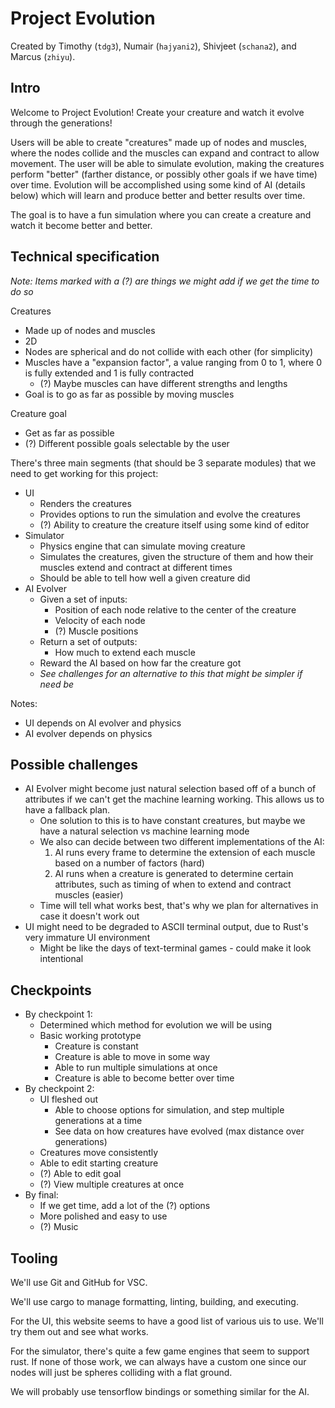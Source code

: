 # Project Evolution

Created by Timothy (`tdg3`), Numair (`hajyani2`), Shivjeet (`schana2`), and Marcus (`zhiyu`).

## Intro

Welcome to Project Evolution! Create your creature and watch it evolve through the generations!

Users will be able to create "creatures" made up of nodes and muscles, where the nodes collide and the muscles can expand and contract to allow movement. The user will be able to simulate evolution, making the creatures perform "better" (farther distance, or possibly other goals if we have time) over time. Evolution will be accomplished using some kind of AI (details below) which will learn and produce better and better results over time.

The goal is to have a fun simulation where you can create a creature and watch it become better and better.

## Technical specification

*Note: Items marked with a (?) are things we might add if we get the time to do so*

Creatures
- Made up of nodes and muscles
- 2D
- Nodes are spherical and do not collide with each other (for simplicity)
- Muscles have a "expansion factor", a value ranging from 0 to 1, where 0 is fully extended and 1 is fully contracted
  - (?) Maybe muscles can have different strengths and lengths
- Goal is to go as far as possible by moving muscles

Creature goal
- Get as far as possible
- (?) Different possible goals selectable by the user

There's three main segments (that should be 3 separate modules) that we need to get working for this project:
- UI
  - Renders the creatures
  - Provides options to run the simulation and evolve the creatures
  - (?) Ability to creature the creature itself using some kind of editor
- Simulator
  - Physics engine that can simulate moving creature
  - Simulates the creatures, given the structure of them and how their muscles extend and contract at different times
  - Should be able to tell how well a given creature did
- AI Evolver
  - Given a set of inputs:
    - Position of each node relative to the center of the creature
    - Velocity of each node
    - (?) Muscle positions
  - Return a set of outputs: 
    - How much to extend each muscle
  - Reward the AI based on how far the creature got
  - *See challenges for an alternative to this that might be simpler if need be*

Notes:
- UI depends on AI evolver and physics
- AI evolver depends on physics

## Possible challenges

- AI Evolver might become just natural selection based off of a bunch of attributes if we can't get the machine learning working. This allows us to have a fallback plan.
  - One solution to this is to have constant creatures, but maybe we have a natural selection vs machine learning mode
  - We also can decide between two different implementations of the AI:
    1. AI runs every frame to determine the extension of each muscle based on a number of factors (hard)
    2. AI runs when a creature is generated to determine certain attributes, such as timing of when to extend and contract muscles (easier)
  - Time will tell what works best, that's why we plan for alternatives in case it doesn't work out
- UI might need to be degraded to ASCII terminal output, due to Rust's very immature UI environment
  - Might be like the days of text-terminal games - could make it look intentional

## Checkpoints
- By checkpoint 1:
  - Determined which method for evolution we will be using
  - Basic working prototype
    - Creature is constant
    - Creature is able to move in some way
    - Able to run multiple simulations at once
    - Creature is able to become better over time
- By checkpoint 2:
  - UI fleshed out
    - Able to choose options for simulation, and step multiple generations at a time
    - See data on how creatures have evolved (max distance over generations)
  - Creatures move consistently
  - Able to edit starting creature
  - (?) Able to edit goal
  - (?) View multiple creatures at once
- By final:
  - If we get time, add a lot of the (?) options
  - More polished and easy to use
  - (?) Music
  
  
## Tooling

We'll use Git and GitHub for VSC.

We'll use cargo to manage formatting, linting, building, and executing.

For the UI, this website seems to have a good list of various uis to use. We'll try them out and see what works.

For the simulator, there's quite a few game engines that seem to support rust. If none of those work, we can always have a custom one since our nodes will just be spheres colliding with a flat ground.

We will probably use tensorflow bindings or something similar for the AI.
